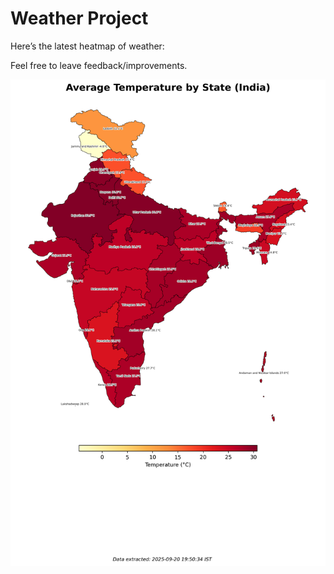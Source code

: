 # Weather Project

Here’s the latest heatmap of weather:

Feel free to leave feedback/improvements.

![India Heatmap](docs/assets/india_heatmap.png?v=CEB834)
